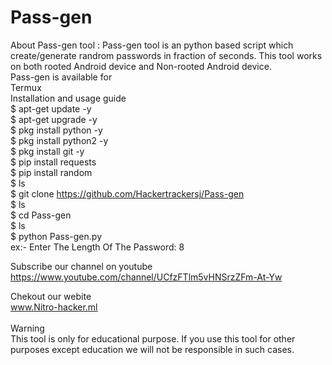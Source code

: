 # Pass-gen
About Pass-gen tool :
Pass-gen tool is an python based script which create/generate randrom passwords in fraction of seconds. This tool works on both rooted Android device and Non-rooted Android device.<br>
Pass-gen is available for<br>
Termux<br>
Installation and usage guide<br>
$ apt-get update -y<br>
$ apt-get upgrade -y<br>
$ pkg install python -y <br>
$ pkg install python2 -y<br>
$ pkg install git -y<br>
$ pip install requests<br>
$ pip install random<br>
$ ls<br>
$ git clone https://github.com/Hackertrackersj/Pass-gen<br>
$ ls<br>
$ cd Pass-gen<br>
$ ls<br>
$ python Pass-gen.py<br>
ex:- Enter The Length Of The Password: 8<br>



Subscribe our channel on youtube<br>
https://www.youtube.com/channel/UCfzFTlm5vHNSrzZFm-At-Yw<br>

Chekout our webite<br>
www.Nitro-hacker.ml<br>
<br>
Warning<br>
This tool is only for educational purpose. If you use this tool for other purposes except education we will not be responsible in such cases.<br>
